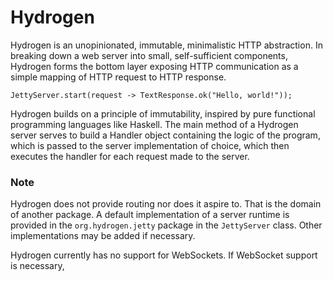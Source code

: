 # Hydrogen

Hydrogen is an unopinionated, immutable, minimalistic HTTP abstraction.
In breaking down a web server into small, self-sufficient components, Hydrogen
forms the bottom layer exposing HTTP communication as a simple mapping of HTTP
request to HTTP response.

	JettyServer.start(request -> TextResponse.ok("Hello, world!"));

Hydrogen builds on a principle of immutability, inspired by pure functional
programming languages like Haskell. The main method of a Hydrogen server serves
to build a Handler object containing the logic of the program, which is passed
to the server implementation of choice, which then executes the handler for each
request made to the server.

### Note
Hydrogen does not provide routing nor does it aspire to. That is the domain of
another package. A default implementation of a server runtime is provided in the
`org.hydrogen.jetty` package in the `JettyServer` class. Other implementations
may be added if necessary.

Hydrogen currently has no support for WebSockets. If WebSocket support is
necessary,
